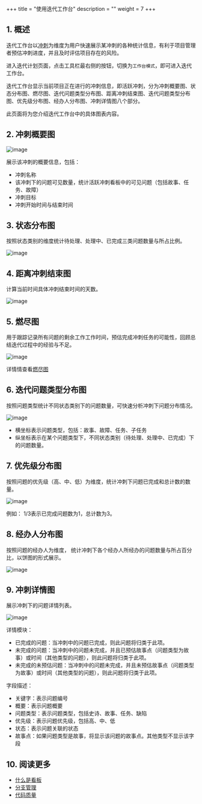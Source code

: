 +++
title = "使用迭代工作台"
description = ""
weight = 7
+++

## 1. 概述

迭代工作台以[冲刺](../../work-lists/sprint)为维度为用户快速展示某冲刺的各种统计信息，有利于项目管理者预估冲刺进度，并且及时评估项目存在的风险。

进入迭代计划页面，点击工具栏最右侧的按钮，切换为`工作台模式`，即可进入迭代工作台。

迭代工作台显示当前项目正在进行的冲刺信息，即活跃冲刺，分为冲刺概要图、状态分布图、燃尽图、迭代问题类型分布图、距离冲刺结束图、迭代问题类型分布图、优先级分布图、经办人分布图、冲刺详情图八个部分。

此页面将为您介绍迭代工作台中的具体图表内容。

## 2. 冲刺概要图

![image](/docs/user-guide/cooperation/iteration-plan/image/scrumboard-30.png)

展示该冲刺的概要信息，包括：

- 冲刺名称
- 该冲刺下的问题可见数量，统计活跃冲刺看板中的可见问题（包括故事、任务、故障）
- 冲刺目标
- 冲刺开始时间与结束时间

## 3. 状态分布图

按照状态类别的维度统计待处理、处理中、已完成三类问题数量与所占比例。

![image](/docs/user-guide/cooperation/iteration-plan/image/scrumboard-31.png)

## 4. 距离冲刺结束图

计算当前时间具体冲刺结束时间的天数。

![image](/docs/user-guide/cooperation/iteration-plan/image/scrumboard-32.png)

## 5. 燃尽图

用于跟踪记录所有问题的剩余工作工作时间，预估完成冲刺任务的可能性，回顾总结迭代过程中的经验与不足。

![image](/docs/user-guide/cooperation/iteration-plan/image/scrumboard-33.png)

详情情查看[燃尽图](../../../operation/agile-report/burn-down)


## 6. 迭代问题类型分布图

按照问题类型统计不同状态类别下的问题数量，可快速分析冲刺下问题分布情况。

![image](/docs/user-guide/cooperation/iteration-plan/image/scrumboard-34.png)

- 横坐标表示问题类型，包括：故事、故障、任务、子任务
- 纵坐标表示在某个问题类型下，不同状态类别（待处理、处理中、已完成）下的问题数量。

## 7. 优先级分布图

按照问题的优先级（高、中、低）为维度，统计冲刺下问题已完成和总计数的数量。

![image](/docs/user-guide/cooperation/iteration-plan/image/scrumboard-35.png)

例如： 1/3表示已完成问题数为1，总计数为3。

## 8. 经办人分布图

按照问题的经办人为维度， 统计冲刺下各个经办人所经办的问题数量与所占百分比，以饼图的形式展示。

![image](/docs/user-guide/cooperation/iteration-plan/image/scrumboard-36.png)

## 9. 冲刺详情图

展示冲刺下的问题详情列表。

![image](/docs/user-guide/cooperation/iteration-plan/image/scrumboard-37.png)

详情模块：

* 已完成的问题：当冲刺中的问题已完成，则此问题将归类于此项。
* 未完成的问题：当冲刺中的问题未完成，并且已预估故事点（问题类型为故事）或时间（其他类型的问题），则此问题将归类于此项。
* 未完成的未预估问题：当冲刺中的问题未完成，并且未预估故事点（问题类型为故事）或时间（其他类型的问题），则此问题将归类于此项。

字段描述：

* 关键字：表示问题编号
* 概要：表示问题概要
* 问题类型：表示问题类型，包括史诗、故事、任务、缺陷
* 优先级：表示问题优先级，包括高、中、低
* 状态：表示问题关联的状态
* 故事点：如果问题类型是故事，将显示该问题的故事点。其他类型不显示该字段

## 10. 阅读更多

- [什么是看板](../whatisboard)
- [分支管理](../../../development/code-manage/manage-branch/)
- [代码质量](../../../development/code-manage/code-quality)
